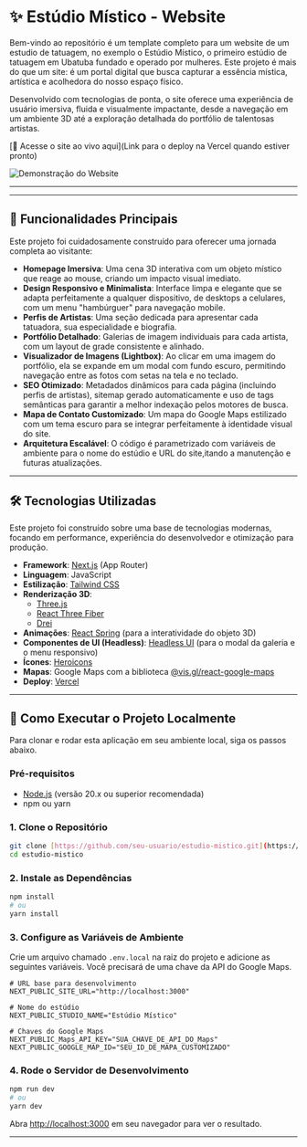 # ✨ Estúdio Místico - Website

Bem-vindo ao repositório é um template completo para um website de um estudio de tatuagem, no exemplo o Estúdio Místico, o primeiro estúdio de tatuagem em Ubatuba fundado e operado por mulheres. Este projeto é mais do que um site: é um portal digital que busca capturar a essência mística, artística e acolhedora do nosso espaço físico.

Desenvolvido com tecnologias de ponta, o site oferece uma experiência de usuário imersiva, fluida e visualmente impactante, desde a navegação em um ambiente 3D até a exploração detalhada do portfólio de talentosas artistas.

[🔗 Acesse o site ao vivo aqui](Link para o deploy na Vercel quando estiver pronto)

![Demonstração do Website](public/website.gif)

---

---

## 🔮 Funcionalidades Principais

Este projeto foi cuidadosamente construído para oferecer uma jornada completa ao visitante:

* **Homepage Imersiva**: Uma cena 3D interativa com um objeto místico que reage ao mouse, criando um impacto visual imediato.
* **Design Responsivo e Minimalista**: Interface limpa e elegante que se adapta perfeitamente a qualquer dispositivo, de desktops a celulares, com um menu "hambúrguer" para navegação mobile.
* **Perfis de Artistas**: Uma seção dedicada para apresentar cada tatuadora, sua especialidade e biografia.
* **Portfólio Detalhado**: Galerias de imagem individuais para cada artista, com um layout de grade consistente e alinhado.
* **Visualizador de Imagens (Lightbox)**: Ao clicar em uma imagem do portfólio, ela se expande em um modal com fundo escuro, permitindo navegação entre as fotos com setas na tela e no teclado.
* **SEO Otimizado**: Metadados dinâmicos para cada página (incluindo perfis de artistas), sitemap gerado automaticamente e uso de tags semânticas para garantir a melhor indexação pelos motores de busca.
* **Mapa de Contato Customizado**: Um mapa do Google Maps estilizado com um tema escuro para se integrar perfeitamente à identidade visual do site.
* **Arquitetura Escalável**: O código é parametrizado com variáveis de ambiente para o nome do estúdio e URL do site,itando a manutenção e futuras atualizações.

---

## 🛠️ Tecnologias Utilizadas

Este projeto foi construído sobre uma base de tecnologias modernas, focando em performance, experiência do desenvolvedor e otimização para produção.

* **Framework**: [Next.js](https://nextjs.org/) (App Router)
* **Linguagem**: JavaScript
* **Estilização**: [Tailwind CSS](https://tailwindcss.com/)
* **Renderização 3D**:
    * [Three.js](https://threejs.org/)
    * [React Three Fiber](https://docs.pmnd.rs/react-three-fiber/getting-started/introduction)
    * [Drei](https://github.com/pmndrs/drei)
* **Animações**: [React Spring](https://www.react-spring.dev/) (para a interatividade do objeto 3D)
* **Componentes de UI (Headless)**: [Headless UI](https://headlessui.com/) (para o modal da galeria e o menu responsivo)
* **Ícones**: [Heroicons](https://heroicons.com/)
* **Mapas**: Google Maps com a biblioteca [@vis.gl/react-google-maps](https://visgl.github.io/react-google-maps/)
* **Deploy**: [Vercel](https://vercel.com/)

---

## 🚀 Como Executar o Projeto Localmente

Para clonar e rodar esta aplicação em seu ambiente local, siga os passos abaixo.

### Pré-requisitos

* [Node.js](https://nodejs.org/) (versão 20.x ou superior recomendada)
* npm ou yarn

### 1. Clone o Repositório

```bash
git clone [https://github.com/seu-usuario/estudio-mistico.git](https://github.com/Reche-Lab/estudio-mistico.git)
cd estudio-mistico
````

### 2\. Instale as Dependências

```bash
npm install
# ou
yarn install
```

### 3\. Configure as Variáveis de Ambiente

Crie um arquivo chamado `.env.local` na raiz do projeto e adicione as seguintes variáveis. Você precisará de uma chave da API do Google Maps.

```
# URL base para desenvolvimento
NEXT_PUBLIC_SITE_URL="http://localhost:3000"

# Nome do estúdio
NEXT_PUBLIC_STUDIO_NAME="Estúdio Místico"

# Chaves do Google Maps
NEXT_PUBLIC_Maps_API_KEY="SUA_CHAVE_DE_API_DO_Maps"
NEXT_PUBLIC_GOOGLE_MAP_ID="SEU_ID_DE_MAPA_CUSTOMIZADO"
```

### 4\. Rode o Servidor de Desenvolvimento

```bash
npm run dev
# ou
yarn dev
```

Abra [http://localhost:3000](https://www.google.com/search?q=http://localhost:3000) em seu navegador para ver o resultado.

-----

